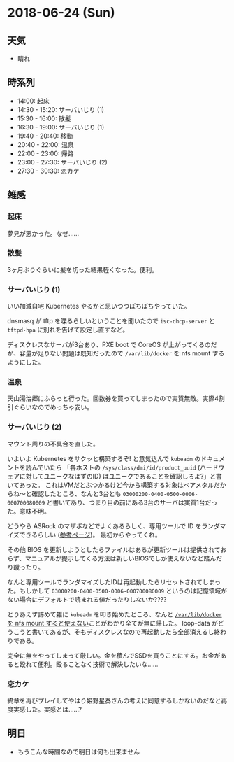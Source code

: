 # 2018-06-24 (Sun)

## 天気

- 晴れ

## 時系列

- 14:00: 起床
- 14:30 - 15:20: サーバいじり (1)
- 15:30 - 16:00: 散髪
- 16:30 - 19:00: サーバいじり (1)
- 19:40 - 20:40: 移動
- 20:40 - 22:00: 温泉
- 22:00 - 23:00: 帰路
- 23:00 - 27:30: サーバいじり (2)
- 27:30 - 30:30: 恋カケ

## 雑感

### 起床

夢見が悪かった。なぜ……

### 散髪

3ヶ月ぶりぐらいに髪を切った結果軽くなった。便利。

### サーバいじり (1)

いい加減自宅 Kubernetes やるかと思いつつぽちぽちやっていた。

dnsmasq が tftp を喋るらしいということを聞いたので `isc-dhcp-server` と `tftpd-hpa` に別れを告げて設定し直すなど。

ディスクレスなサーバが3台あり、PXE boot で CoreOS が上がってくるのだが、容量が足りない問題は既知だったので `/var/lib/docker` を nfs mount するようにした。

### 温泉

天山湯治郷にふらっと行った。回数券を買ってしまったので実質無敵。実際4割引ぐらいなのでめっちゃ安い。

### サーバいじり (2)

マウント周りの不具合を直した。

いよいよ Kubernetes をサクッと構築するぞ! と意気込んで `kubeadm` のドキュメントを読んでいたら 「各ホストの `/sys/class/dmi/id/product_uuid` (ハードウェアに対してユニークなはずのID) はユニークであることを確認しろよ?」と書いてあった。
これはVMだとぶつかるけど今から構築する対象はベアメタルだからね〜と確認したところ、なんと3台とも `03000200-0400-0500-0006-000700080009` と書いてあり、つまり目の前にある3台のサーバは実質1台だった。意味不明。

どうやら ASRock のマザボなどでよくあるらしく、専用ツールで ID をランダマイズできるらしい ([参考ページ](http://extstrg.asabiya.net/pukiwiki/index.php?BIOS%A4%CEGUID%28UUID%29%A4%F2%CA%D1%B9%B9%20%28AMIDMI.EXE%29))。 最初からやってくれ。

その他 BIOS を更新しようとしたらファイルはあるが更新ツールは提供されておらず、マニュアルが提示してくる方法は新しいBIOSでしか使えないなど踏んだり蹴ったり。

なんと専用ツールでランダマイズしたIDは再起動したらリセットされてしまった。もしかして `03000200-0400-0500-0006-000700080009` というのは記憶領域がない場合にデフォルトで読まれる値だったりしないか????

とりあえず諦めて雑に `kubeadm` を叩き始めたところ、なんと [`/var/lib/docker` を nfs mount すると使えない](https://serverfault.com/questions/763805/how-to-place-docker-images-ontop-of-an-nfs-share-in-coreos)ことがわかり全てが無に帰した。
loop-data がどうこうと書いてあるが、そもディスクレスなので再起動したら全部消えるし終わりである。

完全に無をやってしまって厳しい。金を積んでSSDを買うことにする。お金があると殴れて便利。殴ることなく技術で解決したいな……

### 恋カケ

終章を再びプレイしてやはり姫野星奏さんの考えに同意するしかないのだなと再度実感した。実感とは……?

## 明日

- もうこんな時間なので明日は何も出来ません
